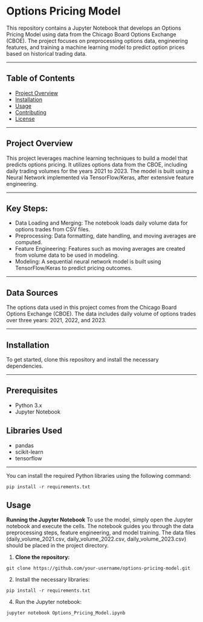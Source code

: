 # Options Pricing Model

This repository contains a Jupyter Notebook that develops an Options Pricing Model using data from the Chicago Board Options Exchange (CBOE). The project focuses on preprocessing options data, engineering features, and training a machine learning model to predict option prices based on historical trading data.

--------------------------------------------------------------------------------------------------------------------------------------------------------------------------------------------------------------------------------

## Table of Contents
- [Project Overview](#project-overview)
- [Installation](#installation)
- [Usage](#usage)
- [Contributing](#contributing)
- [License](#license)
  
--------------------------------------------------------------------------------------------------------------------------------------------------------------------------------------------------------------------------------

## Project Overview
This project leverages machine learning techniques to build a model that predicts options pricing. It utilizes options data from the CBOE, including daily trading volumes for the years 2021 to 2023. The model is built using a Neural Network implemented via TensorFlow/Keras, after extensive feature engineering.

--------------------------------------------------------------------------------------------------------------------------------------------------------------------------------------------------------------------------------

## Key Steps:
- Data Loading and Merging: The notebook loads daily volume data for options trades from CSV files.
- Preprocessing: Data formatting, date handling, and moving averages are computed.
- Feature Engineering: Features such as moving averages are created from volume data to be used in modeling.
- Modeling: A sequential neural network model is built using TensorFlow/Keras to predict pricing outcomes.

--------------------------------------------------------------------------------------------------------------------------------------------------------------------------------------------------------------------------------

## Data Sources


The options data used in this project comes from the Chicago Board Options Exchange (CBOE). The data includes daily volume of options trades over three years: 2021, 2022, and 2023.

--------------------------------------------------------------------------------------------------------------------------------------------------------------------------------------------------------------------------------

## Installation
To get started, clone this repository and install the necessary dependencies.

--------------------------------------------------------------------------------------------------------------------------------------------------------------------------------------------------------------------------------

## Prerequisites
- Python 3.x
- Jupyter Notebook

## Libraries Used
- pandas
- scikit-learn
- tensorflow

--------------------------------------------------------------------------------------------------------------------------------------------------------------------------------------------------------------------------------

You can install the required Python libraries using the following command:

`pip install -r requirements.txt`

## Usage


**Running the Jupyter Notebook**
To use the model, simply open the Jupyter notebook and execute the cells. The notebook guides you through the data preprocessing steps, feature engineering, and model training. The data files (daily_volume_2021.csv, daily_volume_2022.csv, daily_volume_2023.csv) should be placed in the project directory.

1) **Clone the repository:**

`git clone https://github.com/your-username/options-pricing-model.git`

2) Install the necessary libraries:
   
`pip install -r requirements.txt`

4) Run the Jupyter notebook:
   
`jupyter notebook Options_Pricing_Model.ipynb`
